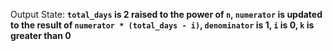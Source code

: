 Output State: **`total_days` is 2 raised to the power of `n`, `numerator` is updated to the result of `numerator * (total_days - i)`, `denominator` is 1, `i` is 0, `k` is greater than 0**